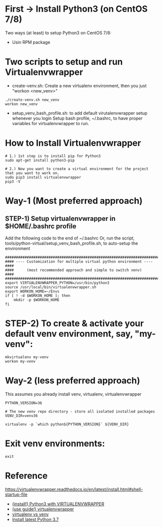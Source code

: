 # First -> Install Python3 (on CentOS 7/8)
Two ways (at least) to setup Python3 on CentOS 7/8:
* Usin RPM package
# Two scripts to setup and run Virtualenvwrapper
* create-venv.sh: Create a new virtualenv environment, then you just "workon <new_venv>"
```
./create-venv.sh new_venv
workon new_venv
```
* setup_venv_bash_profile.sh: to add default virutalenvwrapper setup whenever you login
Setup bash profile, ~/.bashrc, to have proper variables for virtualenvwrapper to run.

# How to Install Virtualenvwrapper
```
# 1.) 1st step is to install pip for Python3
sudo apt-get install python3-pip

# 2.) Now you want to create a virtual environment for the project that you want to work on.
sudo pip3 install virtualenvwrapper
pip3 -V
```

# Way-1 (Most preferred approach)
## STEP-1) Setup virtualenvwrapper in $HOME/.bashrc profile
Add the following code to the end of ~/.bashrc
Or, run the script, tools/python-virtual/setup_venv_bash_profile.sh, 
to auto-setup the environment

```
#########################################################################
#### ---- Customization for multiple virtual python environment ---- ####
####      (most recommended approach and simple to switch venv)      ####
#########################################################################
export VIRTUALENVWRAPPER_PYTHON=/usr/bin/python3
source /usr/local/bin/virtualenvwrapper.sh
export WORKON_HOME=~/Envs
if [ ! -d $WORKON_HOME ]; then
    mkdir -p $WORKON_HOME
fi
```
# STEP-2) To create & activate your default venv environment, say, "my-venv":
```
mkvirtualenv my-venv
workon my-venv
```

# Way-2 (less preferred approach)
This assumes you already install venv, virtualenv, virtualenvwrapper
```
PYTHON_VERSION=36

# The new venv repo directory - store all isolated installed packages
VENV_DIR=venv36

virtualenv -p `which python${PYTHON_VERSION}` ${VENV_DIR}
```

# Exit venv environments:
```
exit
```

# Reference
https://virtualenvwrapper.readthedocs.io/en/latest/install.html#shell-startup-file
* [(install!) Python3 with VIRTUALENVWRAPPER](https://medium.com/@gitudaniel/installing-virtualenvwrapper-for-python3-ad3dfea7c717)
* [(use guide!) virtualenvwrapper](https://virtualenvwrapper.readthedocs.io/en/latest/)
* [virtualenv vs venv](https://stackoverflow.com/questions/41573587/what-is-the-difference-between-venv-pyvenv-pyenv-virtualenv-virtualenvwrappe)
* [Install latest Python 3.7](http://ubuntuhandbook.org/index.php/2019/02/install-python-3-7-ubuntu-18-04/)


